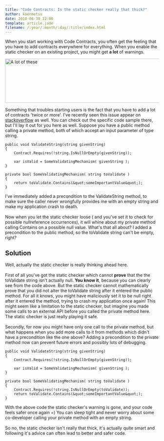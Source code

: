 ```yaml
---
title: "Code Contracts: Is the static checker really that thick?"
author: koenmetsu
date: 2010-06-30 12:00
template: article.jade
filename: /:year/:month/:day/:title/index.html
---
```


When you start working with Code Contracts, you often get the feeling that you have to add contracts everywhere for everything. When you enable the static checker on an existing project, you might get <strong>a lot</strong> of warnings.

<a href="http://koenmetsu.files.wordpress.com/2010/06/code_contracts_warnings2.png"><img class="size-full wp-image-105" title="Static Checker Warnings" src="http://koenmetsu.files.wordpress.com/2010/06/code_contracts_warnings2.png" alt="A lot of these" width="600" height="145" /></a>

Something that troubles starting users is the fact that you have to add a lot of contracts 'twice or more'. I've recently seen this issue appear on <a href="http://stackoverflow.com/questions/3141025/net-4-code-contracts-do-i-need-to-include-the-same-contracts-twice/3141176#3141176">stackoverflow</a> as well. You can check out the specific code sample there, but I'll lay it out for you here as well.  Suppose you have a public method calling a private method, both of which accept an input parameter of type string.

    public void ValidateString(string givenString)
    {
        Contract.Requires(!string.IsNullOrEmpty(givenString));
    
        var isValid = SomeValidatingMechanism( givenString );
    }
    
    private bool SomeValidatingMechanism( string toValidate )
    {
        return toValidate.Contains(&quot;someImportantValue&quot;);
    }

I've immediately added a precondition to the ValidateString method, to make sure the caller never wrongfully provides me with an empty string and make my application crash to death.  </br></br>Now when you let the static checker loose ( and you've set it to check for possible nullreference occurrences), it will whine about my private method calling Contains on a possible null value. What's that all about? I added a precondition to the public method, so the toValidate string can't be empty, right?
<h2>Solution</h2>
Well, actually the static checker is really thinking ahead here. </br></br>First of all you've got the static checker which cannot <strong>prove</strong> that the the toValidate string isn't actually null. <strong>You know it</strong>, because you can clearly see from the code above. But the static checker cannot mathematically prove that you did not alter the toValidate string after it entered the public method. For all it knows, you might have maliciously set it to be null right after it entered the method, trying to crash my application once again!  This might seem like a limitation to the static checker, but imagine you made some calls to an external API before you called the private method here. The static checker is just really playing it safe.  </br></br>Secondly, for now you might have only one call to the private method, but what happens when you add more calls to it from methods which didn't have a precondition like the one above? Adding a precondition to the private method now can prevent future errors and possibly lots of debugging.

    public void ValidateString(string givenString)
    {
        Contract.Requires(!string.IsNullOrEmpty(givenString));
    
        var isValid = SomeValidatingMechanism( givenString );
    }
    
    private bool SomeValidatingMechanism( string toValidate )
    {
        Contract.Requires(!string.IsNullOrEmpty(toValidate));
        return toValidate.Contains(&quot;someImportantValue&quot;);
    }

With the above code the static checker's warning is gone, and your code feels safer once again =) You can sleep tight and never worry about some co-developer calling your private method with an empty string.  </br></br>So no, the static checker isn't really that thick, it's actually quite smart and following it's advice can often lead to better and safer code.
